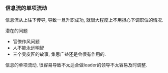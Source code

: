 ### 信息流的单项流动

信息流从上往下传导, 导致一旦升职成功, 就很大程度上不用担心下调职位的情况.

潜在的问题
- 官僚作风问题
- 人不能永远明智
- 三个臭皮匠的故事, 集思广益还是会很有作用的.


信息的单项流动, 很容易导致不太适合做leader的领导不太容易及时调整.



